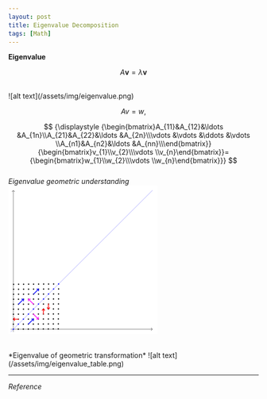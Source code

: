 ```yaml
---
layout: post
title: Eigenvalue Decomposition
tags: [Math]
---
```

**Eigenvalue**
<br/>

$$
{\displaystyle A\mathbf {v} =\lambda \mathbf {v}}
$$

<br/>
![alt text](/assets/img/eigenvalue.png)
<br/>

$$
{\displaystyle Av=w,}
$$

$$
{\displaystyle {\begin{bmatrix}A_{11}&A_{12}&\ldots &A_{1n}\\A_{21}&A_{22}&\ldots &A_{2n}\\\vdots &\vdots &\ddots &\vdots \\A_{n1}&A_{n2}&\ldots &A_{nn}\\\end{bmatrix}}{\begin{bmatrix}v_{1}\\v_{2}\\\vdots \\v_{n}\end{bmatrix}}={\begin{bmatrix}w_{1}\\w_{2}\\\vdots \\w_{n}\end{bmatrix}}}
$$
<br/>
*Eigenvalue geometric understanding*
![alt text](/assets/img/Eigenvectors.gif)
<br/>


<br/>
*Eigenvalue of geometric transformation*
![alt text](/assets/img/eigenvalue_table.png)
<br/>


***
*Reference*
